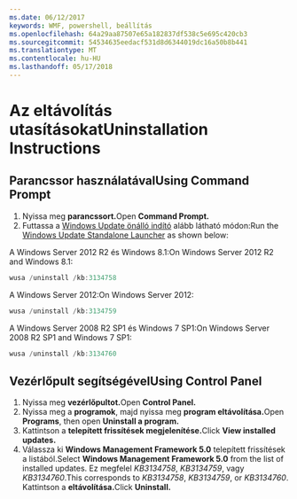 ```yaml
---
ms.date: 06/12/2017
keywords: WMF, powershell, beállítás
ms.openlocfilehash: 64a29aa87507e65a182837df538c5e695c420cb3
ms.sourcegitcommit: 54534635eedacf531d8d6344019dc16a50b8b441
ms.translationtype: MT
ms.contentlocale: hu-HU
ms.lasthandoff: 05/17/2018
---
```

# <a name="uninstallation-instructions"></a><span data-ttu-id="10637-102">Az eltávolítás utasításokat</span><span class="sxs-lookup"><span data-stu-id="10637-102">Uninstallation Instructions</span></span>

## <a name="using-command-prompt"></a><span data-ttu-id="10637-103">Parancssor használatával</span><span class="sxs-lookup"><span data-stu-id="10637-103">Using Command Prompt</span></span>
1.  <span data-ttu-id="10637-104">Nyissa meg **parancssort.**</span><span class="sxs-lookup"><span data-stu-id="10637-104">Open **Command Prompt.**</span></span>
2.  <span data-ttu-id="10637-105">Futtassa a [Windows Update önálló indító](https://support.microsoft.com/en-us/kb/934307) alább látható módon:</span><span class="sxs-lookup"><span data-stu-id="10637-105">Run the [Windows Update Standalone Launcher](https://support.microsoft.com/en-us/kb/934307) as shown below:</span></span>

<span data-ttu-id="10637-106">A Windows Server 2012 R2 és Windows 8.1:</span><span class="sxs-lookup"><span data-stu-id="10637-106">On Windows Server 2012 R2 and Windows 8.1:</span></span>
```powershell
wusa /uninstall /kb:3134758
```
<span data-ttu-id="10637-107">A Windows Server 2012:</span><span class="sxs-lookup"><span data-stu-id="10637-107">On Windows Server 2012:</span></span>
```powershell
wusa /uninstall /kb:3134759
```
<span data-ttu-id="10637-108">A Windows Server 2008 R2 SP1 és Windows 7 SP1:</span><span class="sxs-lookup"><span data-stu-id="10637-108">On Windows Server 2008 R2 SP1 and Windows 7 SP1:</span></span>
```powershell
wusa /uninstall /kb:3134760
```

## <a name="using-control-panel"></a><span data-ttu-id="10637-109">Vezérlőpult segítségével</span><span class="sxs-lookup"><span data-stu-id="10637-109">Using Control Panel</span></span>
1.  <span data-ttu-id="10637-110">Nyissa meg **vezérlőpultot.**</span><span class="sxs-lookup"><span data-stu-id="10637-110">Open **Control Panel.**</span></span>
2.  <span data-ttu-id="10637-111">Nyissa meg a **programok**, majd nyissa meg **program eltávolítása.**</span><span class="sxs-lookup"><span data-stu-id="10637-111">Open **Programs**, then open **Uninstall a program.**</span></span>
3.  <span data-ttu-id="10637-112">Kattintson a **telepített frissítések megjelenítése.**</span><span class="sxs-lookup"><span data-stu-id="10637-112">Click **View installed updates.**</span></span>
4.  <span data-ttu-id="10637-113">Válassza ki **Windows Management Framework 5.0** telepített frissítések a listából.</span><span class="sxs-lookup"><span data-stu-id="10637-113">Select **Windows Management Framework 5.0** from the list of installed updates.</span></span> <span data-ttu-id="10637-114">Ez megfelel *KB3134758*, *KB3134759*, vagy *KB3134760*.</span><span class="sxs-lookup"><span data-stu-id="10637-114">This corresponds to *KB3134758*, *KB3134759*, or *KB3134760*.</span></span> <span data-ttu-id="10637-115">Kattintson a **eltávolítása.**</span><span class="sxs-lookup"><span data-stu-id="10637-115">Click **Uninstall.**</span></span>

